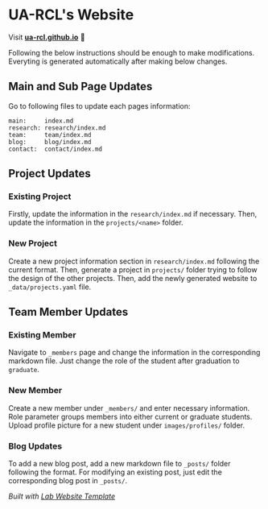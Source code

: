 
# UA-RCL's Website

Visit **[ua-rcl.github.io](https://ua-rcl.github.io)** 🚀

Following the below instructions should be enough to make modifications. Everyting is generated automatically after making below changes.

## Main and Sub Page Updates

Go to following files to update each pages information:

```
main:     index.md
research: research/index.md
team:     team/index.md
blog:     blog/index.md
contact:  contact/index.md
```

## Project Updates

### Existing Project

Firstly, update the information in the ```research/index.md``` if necessary. Then, update the information in the ```projects/<name>``` folder.

### New Project

Create a new project information section in ```research/index.md``` following the current format. Then, generate a project in ```projects/``` folder trying to follow the design of the other projects. Then, add the newly generated website to ```_data/projects.yaml``` file.

## Team Member Updates

### Existing Member 

Navigate to ```_members``` page and change the information in the corresponding markdown file. Just change the role of the student after graduation to ```graduate```.

### New Member 

Create a new member under ```_members/``` and enter necessary information. Role parameter groups members into either current or graduate students. Upload profile picture for a new student under ```images/profiles/``` folder.

### Blog Updates

To add a new blog post, add a new markdown file to ```_posts/``` folder following the format. For modifying an existing post, just edit the corresponding blog post in ```_posts/```.

_Built with [Lab Website Template](https://greene-lab.gitbook.io/lab-website-template-docs)_

